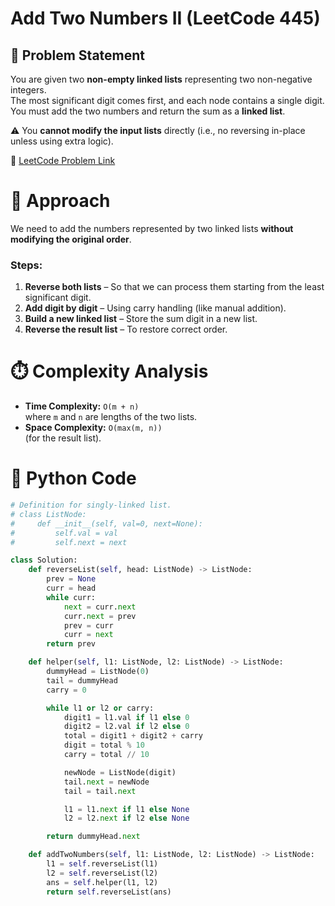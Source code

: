 # Add Two Numbers II (LeetCode 445)

## 📌 Problem Statement
You are given two **non-empty linked lists** representing two non-negative integers.  
The most significant digit comes first, and each node contains a single digit.  
You must add the two numbers and return the sum as a **linked list**.

⚠️ You **cannot modify the input lists** directly (i.e., no reversing in-place unless using extra logic).

🔗 [LeetCode Problem Link](https://leetcode.com/problems/add-two-numbers-ii/)

# 🚀 Approach

We need to add the numbers represented by two linked lists **without modifying the original order**.

### Steps:
1. **Reverse both lists** – So that we can process them starting from the least significant digit.
2. **Add digit by digit** – Using carry handling (like manual addition).
3. **Build a new linked list** – Store the sum digit in a new list.
4. **Reverse the result list** – To restore correct order.

# ⏱️ Complexity Analysis
- **Time Complexity:** `O(m + n)`  
  where `m` and `n` are lengths of the two lists.
- **Space Complexity:** `O(max(m, n))`  
  (for the result list).


# 📝 Python Code

```python
# Definition for singly-linked list.
# class ListNode:
#     def __init__(self, val=0, next=None):
#         self.val = val
#         self.next = next

class Solution:
    def reverseList(self, head: ListNode) -> ListNode:
        prev = None
        curr = head
        while curr:
            next = curr.next
            curr.next = prev
            prev = curr
            curr = next
        return prev

    def helper(self, l1: ListNode, l2: ListNode) -> ListNode:
        dummyHead = ListNode(0)
        tail = dummyHead
        carry = 0

        while l1 or l2 or carry:
            digit1 = l1.val if l1 else 0
            digit2 = l2.val if l2 else 0
            total = digit1 + digit2 + carry
            digit = total % 10
            carry = total // 10

            newNode = ListNode(digit)
            tail.next = newNode
            tail = tail.next

            l1 = l1.next if l1 else None
            l2 = l2.next if l2 else None

        return dummyHead.next

    def addTwoNumbers(self, l1: ListNode, l2: ListNode) -> ListNode:
        l1 = self.reverseList(l1)
        l2 = self.reverseList(l2)
        ans = self.helper(l1, l2)
        return self.reverseList(ans)
